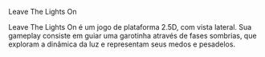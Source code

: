 Leave The Lights On

Leave The Lights On é um jogo de plataforma 2.5D, com vista lateral. Sua gameplay consiste
em guiar uma garotinha através de fases sombrias, que exploram a dinâmica da luz e 
representam seus medos e pesadelos.